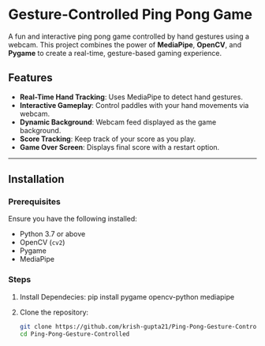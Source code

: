 # Gesture-Controlled Ping Pong Game

A fun and interactive ping pong game controlled by hand gestures using a webcam. This project combines the power of **MediaPipe**, **OpenCV**, and **Pygame** to create a real-time, gesture-based gaming experience.

## Features
- **Real-Time Hand Tracking**: Uses MediaPipe to detect hand gestures.
- **Interactive Gameplay**: Control paddles with your hand movements via webcam.
- **Dynamic Background**: Webcam feed displayed as the game background.
- **Score Tracking**: Keep track of your score as you play.
- **Game Over Screen**: Displays final score with a restart option.
---

## Installation

### Prerequisites
Ensure you have the following installed:
- Python 3.7 or above
- OpenCV (`cv2`)
- Pygame
- MediaPipe

### Steps

1. Install Dependecies:
   pip install pygame opencv-python mediapipe

1. Clone the repository:
   ```bash
   git clone https://github.com/krish-gupta21/Ping-Pong-Gesture-Controlled-.git
   cd Ping-Pong-Gesture-Controlled

   
